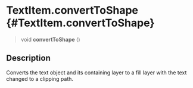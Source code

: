 TextItem.convertToShape {#TextItem.convertToShape}
=======================

> void **convertToShape** ()

Description
-----------

Converts the text object and its containing layer to a fill layer with
the text changed to a clipping path.
